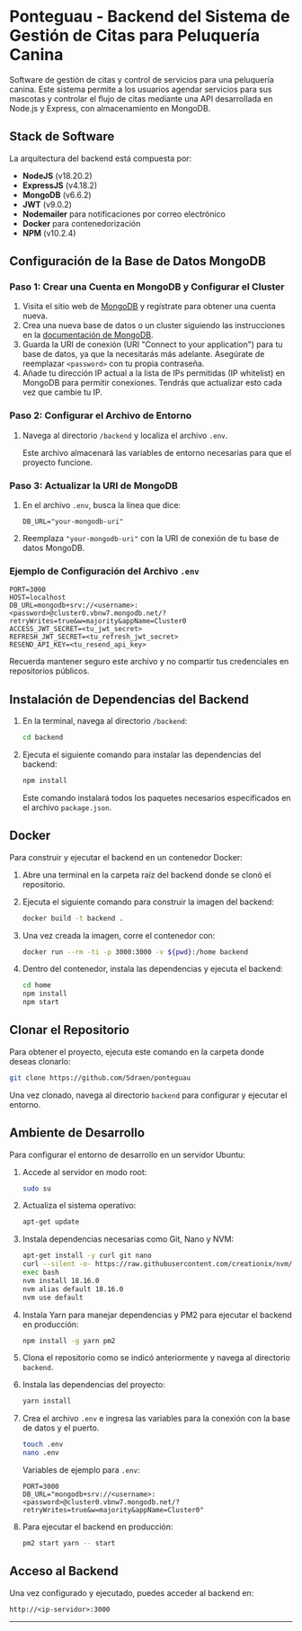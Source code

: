 
# Ponteguau - Backend del Sistema de Gestión de Citas para Peluquería Canina

Software de gestión de citas y control de servicios para una peluquería canina. Este sistema permite a los usuarios agendar servicios para sus mascotas y controlar el flujo de citas mediante una API desarrollada en Node.js y Express, con almacenamiento en MongoDB.

## Stack de Software

La arquitectura del backend está compuesta por:

- **NodeJS** (v18.20.2)
- **ExpressJS** (v4.18.2)
- **MongoDB** (v6.6.2)
- **JWT** (v9.0.2)
- **Nodemailer** para notificaciones por correo electrónico
- **Docker** para contenedorización
- **NPM** (v10.2.4)

## Configuración de la Base de Datos MongoDB

### Paso 1: Crear una Cuenta en MongoDB y Configurar el Cluster

1. Visita el sitio web de [MongoDB](https://www.mongodb.com/) y regístrate para obtener una cuenta nueva.
2. Crea una nueva base de datos o un cluster siguiendo las instrucciones en la [documentación de MongoDB](https://docs.mongodb.com/guides/cloud/).
3. Guarda la URI de conexión (URI "Connect to your application") para tu base de datos, ya que la necesitarás más adelante. Asegúrate de reemplazar `<password>` con tu propia contraseña.
4. Añade tu dirección IP actual a la lista de IPs permitidas (IP whitelist) en MongoDB para permitir conexiones. Tendrás que actualizar esto cada vez que cambie tu IP.

### Paso 2: Configurar el Archivo de Entorno

1. Navega al directorio `/backend` y localiza el archivo `.env`.

   Este archivo almacenará las variables de entorno necesarias para que el proyecto funcione.

### Paso 3: Actualizar la URI de MongoDB

1. En el archivo `.env`, busca la línea que dice:

   ```env
   DB_URL="your-mongodb-uri"
   ```

2. Reemplaza `"your-mongodb-uri"` con la URI de conexión de tu base de datos MongoDB.

### Ejemplo de Configuración del Archivo `.env`

```env
PORT=3000
HOST=localhost
DB_URL=mongodb+srv://<username>:<password>@cluster0.vbnw7.mongodb.net/?retryWrites=true&w=majority&appName=Cluster0
ACCESS_JWT_SECRET=<tu_jwt_secret>
REFRESH_JWT_SECRET=<tu_refresh_jwt_secret>
RESEND_API_KEY=<tu_resend_api_key>
```

Recuerda mantener seguro este archivo y no compartir tus credenciales en repositorios públicos.

## Instalación de Dependencias del Backend

1. En la terminal, navega al directorio `/backend`:

   ```bash
   cd backend
   ```

2. Ejecuta el siguiente comando para instalar las dependencias del backend:

   ```bash
   npm install
   ```

   Este comando instalará todos los paquetes necesarios especificados en el archivo `package.json`.

## Docker

Para construir y ejecutar el backend en un contenedor Docker:

1. Abre una terminal en la carpeta raíz del backend donde se clonó el repositorio.

2. Ejecuta el siguiente comando para construir la imagen del backend:

   ```bash
   docker build -t backend .
   ```

3. Una vez creada la imagen, corre el contenedor con:

   ```bash
   docker run --rm -ti -p 3000:3000 -v ${pwd}:/home backend
   ```

4. Dentro del contenedor, instala las dependencias y ejecuta el backend:

   ```bash
   cd home
   npm install
   npm start
   ```

## Clonar el Repositorio

Para obtener el proyecto, ejecuta este comando en la carpeta donde deseas clonarlo:

```bash
git clone https://github.com/Sdraen/ponteguau
```

Una vez clonado, navega al directorio `backend` para configurar y ejecutar el entorno.

## Ambiente de Desarrollo

Para configurar el entorno de desarrollo en un servidor Ubuntu:

1. Accede al servidor en modo root:

   ```bash
   sudo su
   ```

2. Actualiza el sistema operativo:

   ```bash
   apt-get update
   ```

3. Instala dependencias necesarias como Git, Nano y NVM:

   ```bash
   apt-get install -y curl git nano
   curl --silent -o- https://raw.githubusercontent.com/creationix/nvm/v0.31.2/install.sh | bash
   exec bash
   nvm install 18.16.0
   nvm alias default 18.16.0
   nvm use default
   ```

4. Instala Yarn para manejar dependencias y PM2 para ejecutar el backend en producción:

   ```bash
   npm install -g yarn pm2
   ```

5. Clona el repositorio como se indicó anteriormente y navega al directorio `backend`.

6. Instala las dependencias del proyecto:

   ```bash
   yarn install
   ```

7. Crea el archivo `.env` e ingresa las variables para la conexión con la base de datos y el puerto.

   ```bash
   touch .env
   nano .env
   ```

   Variables de ejemplo para `.env`:

   ```env
   PORT=3000
   DB_URL="mongodb+srv://<username>:<password>@cluster0.vbnw7.mongodb.net/?retryWrites=true&w=majority&appName=Cluster0"
   ```

8. Para ejecutar el backend en producción:

   ```bash
   pm2 start yarn -- start
   ```

## Acceso al Backend

Una vez configurado y ejecutado, puedes acceder al backend en:

```
http://<ip-servidor>:3000
```

---
